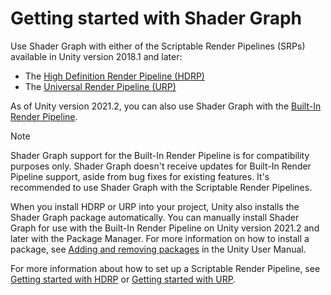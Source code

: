 # Getting started with Shader Graph

Use Shader Graph with either of the Scriptable Render Pipelines (SRPs) available in Unity version 2018.1 and later:

- The [High Definition Render Pipeline (HDRP)](https://docs.unity3d.com/Packages/com.unity.render-pipelines.high-definition@latest)
- The [Universal Render Pipeline (URP)](https://docs.unity3d.com/Packages/com.unity.render-pipelines.universal@latest)

As of Unity version 2021.2, you can also use Shader Graph with the [Built-In Render Pipeline](https://docs.unity3d.com/Documentation/Manual/built-in-render-pipeline.html).

> [!NOTE]
> Shader Graph support for the Built-In Render Pipeline is for compatibility purposes only. Shader Graph doesn't receive updates for Built-In Render Pipeline support, aside from bug fixes for existing features. It's recommended to use Shader Graph with the Scriptable Render Pipelines.

When you install HDRP or URP into your project, Unity also installs the Shader Graph package automatically. You can manually install Shader Graph for use with the Built-In Render Pipeline on Unity version 2021.2 and later with the Package Manager. For more information on how to install a package, see [Adding and removing packages](https://docs.unity3d.com/Manual/upm-ui-actions.html) in the Unity User Manual.

For more information about how to set up a Scriptable Render Pipeline, see [Getting started with HDRP](https://docs.unity3d.com/Packages/com.unity.render-pipelines.high-definition@latest/index.html?subfolder=/manual/Getting-started-with-HDRP.html) or [Getting started with URP](https://docs.unity3d.com/Packages/com.unity.render-pipelines.universal@latest/index.html?subfolder=/manual/InstallingAndConfiguringURP.html).
